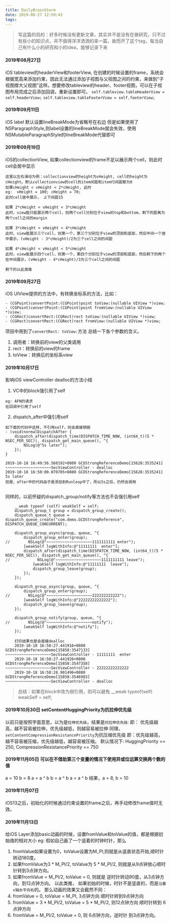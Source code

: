 ```yaml
---
title: DailyBrainStorm
date: 2019-08-27 12:59:43
tags:
---
```


>  写这篇的目的：好多时候没有更新文章，其实并不是没有在做研究，只不过有些小的知识点，并不值得洋洋洒洒的来一篇，故而开了这个tag，每当自己有什么小的研究和小的idea，能够记录下来


#### 2019年08月27日
iOS tableview的headerView和footerView,
在创建的时候设置的frame，系统会根据宽高来添加约束，因此无法通过添加子视图与父视图之间的约束，来做到“子视图撑大父视图”这样。想要修改tableview的header、footer视图，可以在子视图布局完成之后添加回调，重新设置即可。
`self.tableview.tableHeaderView = self.headerView;`
`self.tableview.tableFooterView = self.footerView;`

#### 2019年09月11日
iOS label 默认设置lineBreakMode为省略号在右边
但是如果使用了NSParagraphStyle,则label设置的lineBreakMode就会失效，使用NSMutableParagraphStyle的lineBreakMode代替即可

#### 2019年09月19日
iOS的collectionView, 如果collectionview的frame不足以展示两个cell，则此时cell会居中显示
```
这里以左右滑动为例：collectionview的height为vHeight, cell的height为cHeight。默认collectionview的cell的item间距和item行间距都为0
如果cHeight < vHeight < 2*cHeight, 此时
eg:  vHeight = 100; cHeight = 70;
此时cell居中展示， 上下间距15

如果 2*cHeight < vHeight < 3*cHeight
此时，view能只能展示两个cell，则两个cell分别位于view的top和bottom，剩下的距离为两个cell之间的margin

如果 3*cHeight < vHeight < 4*cHeight
此时，view能展示三个cell，则第一个，第三个分别位于view的顶部和底部，然后中间一个居中展示，(vHeight - 3*cHeight)/2为三个cell之间的间距

如果 4*cHeight < vHeight < 5*cHeight
此时，view能展示四个cell，则第一个，第四个分别位于view的顶部和底部，然后剩下的两个在中间展示，(vHeight - 4*cHeight)/3为三个cell之间的间距

剩下的以此类推
```

#### 2019年09月27日
iOS UIView提供的方法中，有转换坐标系的方法，比如：
```
- (CGPoint)convertPoint:(CGPoint)point toView:(nullable UIView *)view;
- (CGPoint)convertPoint:(CGPoint)point fromView:(nullable UIView *)view;
- (CGRect)convertRect:(CGRect)rect toView:(nullable UIView *)view;
- (CGRect)convertRect:(CGRect)rect fromView:(nullable UIView *)view;
```
项目中用到了`convertRect: toView:`方法
总结一下各个参数的含义。
1. 调用者：转换前的view的父类调用
2. rect：转换前的view的frame
3. toView：转换后的坐标系view


#### 2019年10月17日
影响iOS viewController dealloc的方法小结
1. VC中的block强引用了self
```
eg: AFN的请求
在回调中引用了self
```
2. dispatch_after中强引用self
```
如下面的代码中这样，不引用self，则会直接销毁
- (void)normalDispatchAfter {
    dispatch_after(dispatch_time(DISPATCH_TIME_NOW, (int64_t)(5 * NSEC_PER_SEC)), dispatch_get_main_queue(), ^{
        NSLog(@"5s later");
    });
}

2019-10-18 16:49:56.568192+0800 GCDStrongReferenceDemo[15628:3535241] ~~~~~~~~~~~~~~~~~~~~SecViewController - dealloc
2019-10-18 16:50:00.070705+0800 GCDStrongReferenceDemo[15628:3535241] 5s later
但是，after中的代码由于是添加到Runloop中了，所以5s之后，仍然会调用


```
同样的，以前怀疑的dispatch_group/notify等方法也不会强引用self
```
    __weak typeof (self) weakSelf = self;
    dispatch_group_t group = dispatch_group_create();
    dispatch_queue_t queue = dispatch_queue_create("com.demo.GCDStrongReference", DISPATCH_QUEUE_CONCURRENT);
    
    dispatch_group_async(group, queue, ^{
        dispatch_group_enter(group);
//        NSLog(@"~~~~~~~~~~~~~~~~~~~~1111111111 enter");
        [weakSelf logWithInfo:@"11111111  enter"];
        dispatch_after(dispatch_time(DISPATCH_TIME_NOW, (int64_t)(5 * NSEC_PER_SEC)), dispatch_get_main_queue(), ^{
//            NSLog(@"~~~~~~~~~~~~~~~~~~~~1111111111 leave");
            [weakSelf logWithInfo:@"11111111  leave"];
            dispatch_group_leave(group);
        });
    });
    
    dispatch_group_async(group, queue, ^{
        dispatch_group_enter(group);
//        NSLog(@"~~~~~~~~~~~~~~~~~~~~222222222222");
        [weakSelf logWithInfo:@"22222222222222"];
        dispatch_group_leave(group);
    });
    
    dispatch_group_notify(group, queue, ^{
//        NSLog(@"~~~~~~~~~~~~~~~~~~~~notify");
        [weakSelf logWithInfo:@"notify"];
    });
    
    打印结果也是会直接dealloc
    2019-10-18 16:58:27.441916+0800 GCDStrongReferenceDemo[15858:3547133] ~~~~~~~~~~~~~~~~~~~~SecViewController - 11111111  enter
    2019-10-18 16:58:27.441926+0800 GCDStrongReferenceDemo[15858:3547358] ~~~~~~~~~~~~~~~~~~~~SecViewController - 22222222222222
    2019-10-18 16:58:28.901496+0800 GCDStrongReferenceDemo[15858:3546983] ~~~~~~~~~~~~~~~~~~~~SecViewController - dealloc
```
> 总结：如果在block中改为弱引用，则可以避免 __weak typeof(self) weakSelf = self;

#### 2019年10月30日 setContentHuggingPriority为抗拉伸优先级
以前只是按照字面意思，以为是`拉伸优先级`，结果是`抗拉伸优先级`:
即： 优先级越高，越不容易被拉伸，优先级越低，则越容易被拉伸
同理，`setContentCompressionResistancePriority`为抗压缩优先级
即：优先级越高，越不容易被压缩，优先级越低，越容易被压缩。
默认情况下: HuggingPriority == 250,  CompressionResistancePriority == 750

#### 2019年11月05日 可以在不借助第三个变量的情况下使用异或位运算交换两个数的值
a = 10
b = 8
a = a ^ b
b = a ^ b
a = a ^ b
结果，a = 8, b = 10

#### 2019年11月07日 
iOS13之后，初始化的时候通过约束设置的frame之后，再手动修改frame值时无效。

#### 2019年11月13日
给iOS Layer添加basic动画的时候，设置fromValue和toValue的值，都是根据初始值的相对大小
eg:
假如自己画了一个竖着的时钟时针，那么
1. fromValue如果设置为0，toValue设置为M_PI,则就是从竖直状态开始,顺时针转动180度。
2. 如果fromValue为3 * M_PI/2, toValue为 5 * M_PI/2, 则就是从9点钟放心顺时针转到3点钟方向。
3. 如果fromValue = M_PI/2, toValue = 0, 则就是 逆时针转动90度，从3点钟方向，到12点钟方向。
以此类推，
如果初始的时候，时针不是竖直的，而是`沿着x轴水平向右`的。
那么动画的效果又会截然不同：
1. fromValue = 0, toValue = M_PI, 3点钟方向 顺时针转到9点钟方向
2. fromValue = 3 * M_PI/2, toValue = 5 * M_PI/2, 则12点钟方向 顺时针转到 6点钟方向
3. fromValue = M_PI/2, toValue = 0, 则 6点钟方向，逆时针 到3点钟方向。


